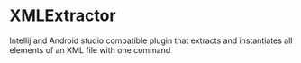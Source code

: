 # XMLExtractor
Intellij and Android studio compatible plugin that extracts and instantiates all elements of an XML file with one command
